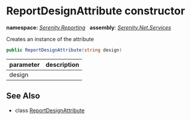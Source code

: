 # ReportDesignAttribute constructor
**namespace:** *[Serenity.Reporting](../../README.md#serenity.reporting-namespace)*   **assembly**: *[Serenity.Net.Services](../../README.md)*

Creates an instance of the attribute

```csharp
public ReportDesignAttribute(string design)
```

| parameter | description |
| --- | --- |
| design |  |

## See Also

* class [ReportDesignAttribute](../ReportDesignAttribute.md)